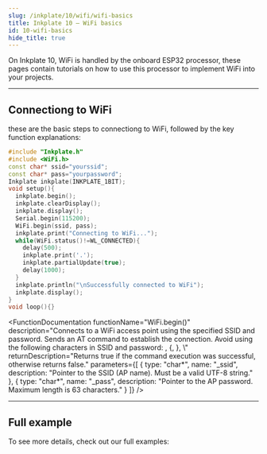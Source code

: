 ```yaml
---
slug: /inkplate/10/wifi/wifi-basics
title: Inkplate 10 – WiFi basics
id: 10-wifi-basics
hide_title: true
---
```


<SectionTitle title="WiFi basics" backgroundImage="/img/wifi.png" />

On Inkplate 10, WiFi is handled by the onboard ESP32 processor, these pages contain tutorials on how to use this processor to implement WiFi into your projects.

---

## Connectiong to WiFi
these are the basic steps to connectiong to WiFi, followed by the key function explanations:
```cpp
#include "Inkplate.h"
#include <WiFi.h>
const char* ssid="yourssid";
const char* pass="yourpassword";
Inkplate inkplate(INKPLATE_1BIT);
void setup(){
  inkplate.begin();
  inkplate.clearDisplay();
  inkplate.display();
  Serial.begin(115200);
  WiFi.begin(ssid, pass);
  inkplate.print("Connecting to WiFi...");
  while(WiFi.status()!=WL_CONNECTED){
    delay(500);
    inkplate.print('.');
    inkplate.partialUpdate(true);
    delay(1000);
  }
  inkplate.println("\nSuccessfully connected to WiFi");
  inkplate.display();
}
void loop(){}
```
<FunctionDocumentation
    functionName="WiFi.begin()"
    description="Connects to a WiFi access point using the specified SSID and password. Sends an AT command to establish the connection. Avoid using the following characters in SSID and password: , {, }, \\"
    returnDescription="Returns true if the command execution was successful, otherwise returns false."
    parameters={[
    { type: "char*", name: "_ssid", description: "Pointer to the SSID (AP name). Must be a valid UTF-8 string." },
    { type: "char*", name: "_pass", description: "Pointer to the AP password. Maximum length is 63 characters." }
  ]}
/>

<FunctionDocumentation
  functionName="WiFi.status()"
  description="Checks the connection status of the ESP32 WiFi module. Returns whether the module is connected to an access point."
  returnDescription="Returns true if the ESP32 is connected to the AP, otherwise returns false."
/>

---

## Full example

To see more details, check out our full examples:
<QuickLink 
  title="Inkplate_10_WiFi_examples" 
  description="Inkpate 10 WiFi examples from Inkplate library"
  url="https://github.com/SolderedElectronics/Inkplate-Arduino-library/tree/master/examples/Inkplate10/Advanced/WEB_WiFi" 
/>